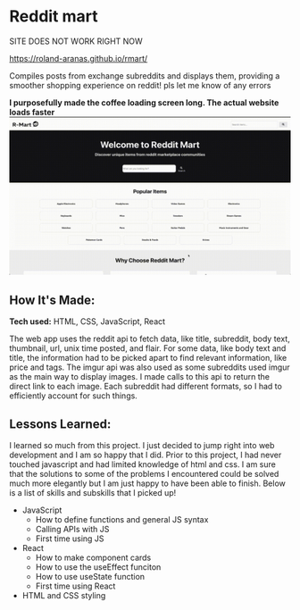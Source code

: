 # Reddit mart

SITE DOES NOT WORK RIGHT NOW

https://roland-aranas.github.io/rmart/

Compiles posts from exchange subreddits and displays them, providing a smoother shopping experience on reddit! pls let me know of any errors

**I purposefully made the coffee loading screen long. The actual website loads faster**
![](https://github.com/roland-aranas/rmart/blob/main/public/ScreenRecording2025-01-14at3.37.54PM-ezgif.com-speed.gif)

## How It's Made:

**Tech used:** HTML, CSS, JavaScript, React

The web app uses the reddit api to fetch data, like title, subreddit, body text, thumbnail, url, unix time posted, and flair. For some data, like body text and title, the information had to be picked apart to find relevant information, like price and tags. The imgur api was also used as some subreddits used imgur as the main way to display images. I made calls to this api to return the direct link to each image. Each subreddit had different formats, so I had to efficiently account for such things. 

## Lessons Learned:

I learned so much from this project. I just decided to jump right into web development and I am so happy that I did. Prior to this project, I had never touched javascript and had limited knowledge of html and css. I am sure that the solutions to some of the problems I encountered could be solved much more elegantly but I am just happy to have been able to finish. Below is a list of skills and subskills that I picked up!
- JavaScript
  - How to define functions and general JS syntax
  - Calling APIs with JS
  - First time using JS
- React
  - How to make component cards
  - How to use the useEffect funciton
  - How to use useState function
  - First time using React
- HTML and CSS styling
